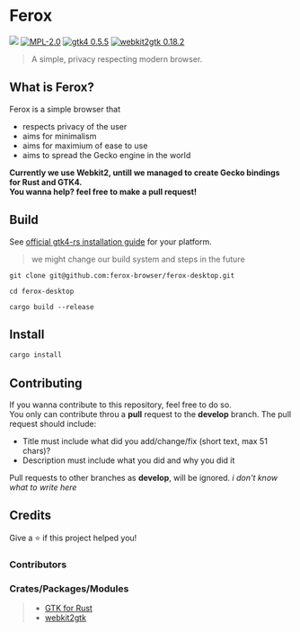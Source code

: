# Ferox

<!-- Bandges -->
[![](https://img.shields.io/github/v/release/ferox-browser/ferox-desktop?include_prereleases)]()
[![MPL-2.0](https://img.shields.io/github/license/ferox-browser/ferox-desktop)](https://github.com/ferox-browser/ferox-desktop/blob/master/LICENSE)
[![gtk4 0.5.5](https://img.shields.io/crates/v/gtk4?label=gtk4&logo=gtk)](https://crates.io/crates/gtk4)
[![webkit2gtk 0.18.2](https://img.shields.io/crates/v/webkit2gtk?label=webkit2gtk)](https://crates.io/crates/webkit2gtk)

> A simple, privacy respecting modern browser.

## What is Ferox?
Ferox is a simple browser that

- respects privacy of the user
- aims for minimalism
- aims for maximium of ease to use
- aims to spread the Gecko engine in the world
  
**Currently we use Webkit2, untill we managed to create Gecko bindings for Rust and GTK4.<br>You wanna help? feel free to make a pull request!**

## Build
See [official gtk4-rs installation guide](https://gtk-rs.org/gtk4-rs/stable/latest/book/installation.html) for your platform.<br>
> we might change our build system and steps in the future
```console
git clone git@github.com:ferox-browser/ferox-desktop.git

cd ferox-desktop

cargo build --release
```

## Install

```sh
cargo install
```

## Contributing
If you wanna contribute to this repository, feel free to do so.<br>
You only can contribute throu a **pull** request to the **develop** branch. The pull request should include:
- Title must include what did you add/change/fix (short text, max 51 chars)?
- Description must include what you did and why you did it

Pull requests to other branches as **develop**, will be ignored.
*i don't know what to write here*

## Credits
Give a ⭐️ if this project helped you!
### Contributors
### Crates/Packages/Modules
> - [GTK for Rust](https://gtk-rs.org/)
> - [webkit2gtk](https://crates.io/crates/webkit2gtk)